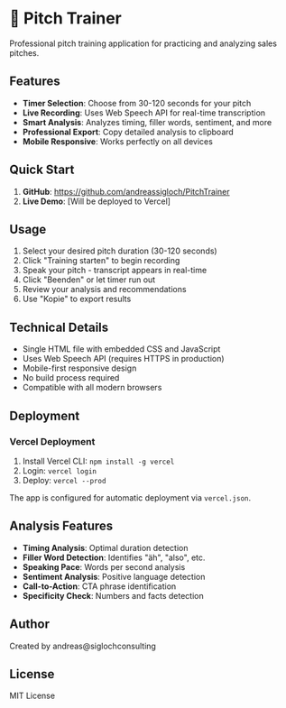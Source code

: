 # 🎤 Pitch Trainer

Professional pitch training application for practicing and analyzing sales pitches.

## Features

- **Timer Selection**: Choose from 30-120 seconds for your pitch
- **Live Recording**: Uses Web Speech API for real-time transcription
- **Smart Analysis**: Analyzes timing, filler words, sentiment, and more
- **Professional Export**: Copy detailed analysis to clipboard
- **Mobile Responsive**: Works perfectly on all devices

## Quick Start

1. **GitHub**: https://github.com/andreassigloch/PitchTrainer
2. **Live Demo**: [Will be deployed to Vercel]

## Usage

1. Select your desired pitch duration (30-120 seconds)
2. Click "Training starten" to begin recording
3. Speak your pitch - transcript appears in real-time
4. Click "Beenden" or let timer run out
5. Review your analysis and recommendations
6. Use "Kopie" to export results

## Technical Details

- Single HTML file with embedded CSS and JavaScript
- Uses Web Speech API (requires HTTPS in production)
- Mobile-first responsive design
- No build process required
- Compatible with all modern browsers

## Deployment

### Vercel Deployment

1. Install Vercel CLI: `npm install -g vercel`
2. Login: `vercel login`
3. Deploy: `vercel --prod`

The app is configured for automatic deployment via `vercel.json`.

## Analysis Features

- **Timing Analysis**: Optimal duration detection
- **Filler Word Detection**: Identifies "äh", "also", etc.
- **Speaking Pace**: Words per second analysis
- **Sentiment Analysis**: Positive language detection
- **Call-to-Action**: CTA phrase identification
- **Specificity Check**: Numbers and facts detection

## Author

Created by andreas@siglochconsulting

## License

MIT License